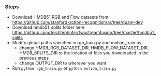 ### Steps
* Download HMDB51 RGB and Flow datasets from https://github.com/stanford-action-recognition/ar/tree/duanr-dev
* Download hmdb51_splits folder here https://github.com/feichtenhofer/twostreamfusion/tree/master/hmdb51_splits
* Modify global paths specified in rgb_train.py and motion_train.py
  - change HMDB_RGB_DATASET_DIR, HMDB_FLOW_DATASET_DIR, HMDB_SPLITS_DIR to the location of files you downloaded in the previous steps
  - change OUTPUT_DIR to wherever you want
* Run `python rgb_train.py` or `python motion_train.py`
